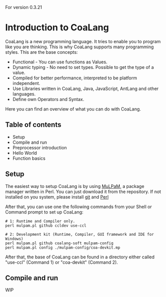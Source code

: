 For version 0.3.21

# Introduction to CoaLang
CoaLang is a new programming language. It tries to enable you to program like you are thinking. This is why CoaLang supports many programming
styles. This are the base concepts:

* Functional - You can use functions as Values.
* Dynamic typing - No need to set types. Possible to get the type of a value.
* Compiled for better performance, interpreted to be platform independent.
* Use Libraries written in CoaLang, Java, JavaScript, AntLang and other languages.
* Define own Operators and Syntax.

Here you can find an overview of what you can do with CoaLang.

## Table of contents
* Setup
* Compile and run
* Preprocessor introduction
* Hello World
* Function basics

## Setup
The easiest way to setup CoaLang is by using [MuLPaM](https://github.com/AntLang-Software/MuLPaM), a package manager written in Perl. You can just download it from the repository.
If not installed on you system, please install [git](https://git-scm.com/downloads) and [Perl](https://www.perl.org/get.html)

After that, you can use one the following commands from your Shell or Command prompt to set up CoaLang:
```
# 1: Runtime and Compiler only.
perl mulpam.pl github ccldev use-ccl

# 2: Development kit (Runtime, Compiler, GUI framework and IDE for Windows)
perl mulpam.pl github coalang-soft mulpam-config
perl mulpam.pl config ./mulpam-config/coa-devkit.mp
```

After that, the base of CoaLang can be found in a directory either called "use-ccl" (Command 1) or "coa-devkit" (Command 2).

## Compile and run


WIP
